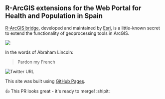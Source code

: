 ## R-ArcGIS extensions for the Web Portal for Health and Population in Spain

[R-ArcGIS bridge](https://r-arcgis.github.io/), developed and maintained by [Esri](https://www.esri.com/en-us/home), is a little-known secret to extend the functionality of geoprocessing tools in ArcGIS. 

![](https://www.esri.com/arcgis-blog/wp-content/uploads/2018/09/Integrating-R-and-ArcGIS-for-Advanced-Analysis.png)

In the words of Abraham Lincoln:

> Pardon my French

<img alt="Twitter URL" src="https://img.shields.io/twitter/url/https/twitter.com/longpopitn?lang=en?color=orange&style=social">

This site was built using [GitHub Pages](https://pages.github.com/).

:+1: This PR looks great - it's ready to merge! :shipit:
